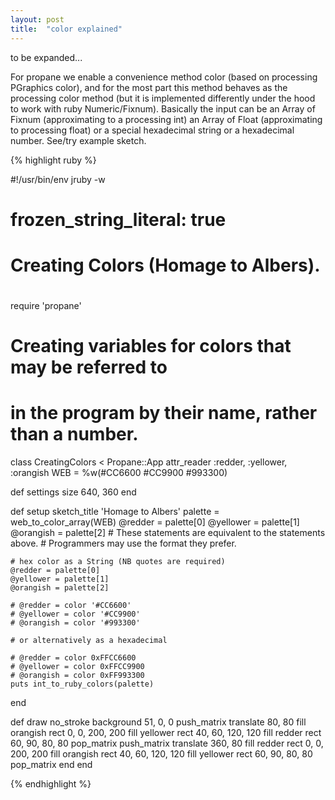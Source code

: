 ```yaml
---
layout: post
title:  "color explained"
---
```

to be expanded...

For propane we enable a convenience method color (based on processing PGraphics color), and for the most part this method behaves as the processing color method (but it is implemented differently under the hood to work with ruby Numeric/Fixnum). Basically the input can be an Array of Fixnum (approximating to a processing int) an Array of Float (approximating to processing float) or a special hexadecimal string or a hexadecimal number. See/try example sketch.

{% highlight ruby %}

#!/usr/bin/env jruby -w
# frozen_string_literal: true
# Creating Colors (Homage to Albers).
#
require 'propane'

# Creating variables for colors that may be referred to
# in the program by their name, rather than a number.
class CreatingColors < Propane::App
  attr_reader :redder, :yellower, :orangish
  WEB = %w(#CC6600 #CC9900 #993300)

  def settings
    size 640, 360
  end  

  def setup
    sketch_title 'Homage to Albers'
    palette = web_to_color_array(WEB)
    @redder = palette[0]
    @yellower = palette[1]
    @orangish = palette[2]
    # These statements are equivalent to the statements above.
    # Programmers may use the format they prefer.

    # hex color as a String (NB quotes are required)
    @redder = palette[0]
    @yellower = palette[1]
    @orangish = palette[2]

    # @redder = color '#CC6600'
    # @yellower = color '#CC9900'
    # @orangish = color '#993300'

    # or alternatively as a hexadecimal

    # @redder = color 0xFFCC6600
    # @yellower = color 0xFFCC9900
    # @orangish = color 0xFF993300
    puts int_to_ruby_colors(palette)
  end

  def draw
    no_stroke
    background 51, 0, 0
    push_matrix
    translate 80, 80
    fill orangish
    rect 0, 0, 200, 200
    fill yellower
    rect 40, 60, 120, 120
    fill redder
    rect 60, 90, 80, 80
    pop_matrix
    push_matrix
    translate 360, 80
    fill redder
    rect 0, 0, 200, 200
    fill orangish
    rect 40, 60, 120, 120
    fill yellower
    rect 60, 90, 80, 80
    pop_matrix
  end
end

{% endhighlight %}
